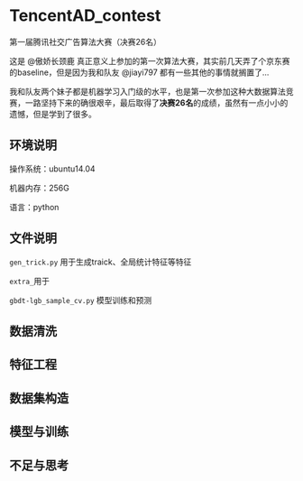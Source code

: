 # TencentAD_contest
第一届腾讯社交广告算法大赛（决赛26名）

这是 @傲娇长颈鹿 真正意义上参加的第一次算法大赛，其实前几天弄了个京东赛的baseline，但是因为我和队友 @jiayi797 都有一些其他的事情就搁置了...

我和队友两个妹子都是机器学习入门级的水平，也是第一次参加这种大数据算法竞赛，一路坚持下来的确很艰辛，最后取得了**决赛26名**的成绩，虽然有一点小小的遗憾，但是学到了很多。

## 环境说明

操作系统：ubuntu14.04

机器内存：256G

语言：python

## 文件说明
`gen_trick.py` 用于生成traick、全局统计特征等特征

`extra_`用于

`gbdt-lgb_sample_cv.py` 模型训练和预测

## 数据清洗

## 特征工程

## 数据集构造

## 模型与训练

## 不足与思考
